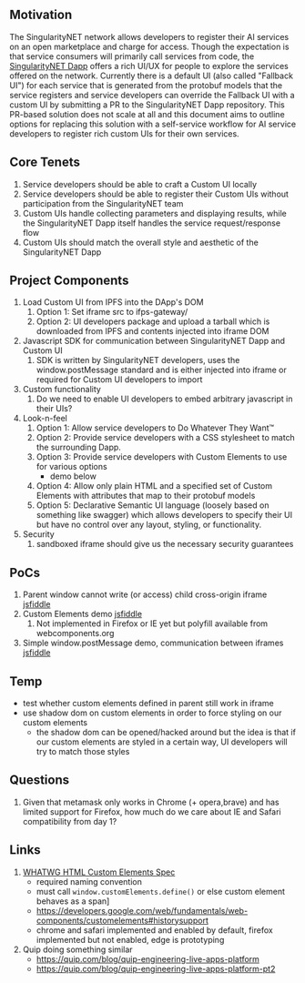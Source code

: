 ## Motivation

The SingularityNET network allows developers to register their AI services on an open marketplace and charge for access. Though the expectation is that service consumers will primarily call services from code, the [SingularityNET Dapp](https://github.com/singnet/alpha-dapp) offers a rich UI/UX for people to explore the services offered on the network. Currently there is a default UI (also called "Fallback UI") for each service that is generated from the protobuf models that the service registers and service developers can override the Fallback UI with a custom UI by submitting a PR to the SingularityNET Dapp repository. This PR-based solution does not scale at all and this document aims to outline options for replacing this solution with a self-service workflow for AI service developers to register rich custom UIs for their own services.

## Core Tenets

1. Service developers should be able to craft a Custom UI locally
1. Service developers should be able to register their Custom UIs without participation from the SingularityNET team
1. Custom UIs handle collecting parameters and displaying results, while the SingularityNET Dapp itself handles the service request/response flow
1. Custom UIs should match the overall style and aesthetic of the SingularityNET Dapp

## Project Components
1. Load Custom UI from IPFS into the DApp's DOM
   1. Option 1: Set iframe src to ifps-gateway/<ipfsHash> 
   1. Option 2: UI developers package and upload a tarball which is downloaded from IPFS and contents injected into iframe DOM 
1. Javascript SDK for communication between SingularityNET Dapp and Custom UI
   1. SDK is written by SingularityNET developers, uses the window.postMessage standard and is either injected into iframe or required for Custom UI developers to import
1. Custom functionality
   1. Do we need to enable UI developers to embed arbitrary javascript in their UIs?
1. Look-n-feel
   1. Option 1: Allow service developers to Do Whatever They Want™
   1. Option 2: Provide service developers with a CSS stylesheet to match the surrounding Dapp.
   1. Option 3: Provide service developers with Custom Elements to use for various options
      * demo below
   1. Option 4: Allow only plain HTML and a specified set of Custom Elements with attributes that map to their protobuf models
   1. Option 5: Declarative Semantic UI language (loosely based on something like swagger) which allows developers to specify their UI but have no control over any layout, styling, or functionality.
1. Security
   1. sandboxed iframe should give us the necessary security guarantees

## PoCs
1. Parent window cannot write (or access) child cross-origin iframe [jsfiddle](https://jsfiddle.net/appleyard/yph8o3x0/)
1. Custom Elements demo [jsfiddle](https://jsfiddle.net/appleyard/m2syf4zj/)
   1. Not implemented in Firefox or IE yet but polyfill available from webcomponents.org
1. Simple window.postMessage demo, communication between iframes [jsfiddle](https://google.com)


## Temp
- test whether custom elements defined in parent still work in iframe
- use shadow dom on custom elements in order to force styling on our custom elements
   - the shadow dom can be opened/hacked around but the idea is that if our custom elements are styled in a certain way, UI developers will try to match those styles
   
## Questions
1. Given that metamask only works in Chrome (+ opera,brave) and has limited support for Firefox, how much do we care about IE and Safari compatibility from day 1?

## Links
1. [WHATWG HTML Custom Elements Spec](https://html.spec.whatwg.org/multipage/custom-elements.html#custom-elements)
   * required naming convention
   * must call `window.customElements.define()` or else custom element behaves as a span]
   * https://developers.google.com/web/fundamentals/web-components/customelements#historysupport
   * chrome and safari implemented and enabled by default, firefox implemented but not enabled, edge is prototyping
1. Quip doing something similar
   * https://quip.com/blog/quip-engineering-live-apps-platform
   * https://quip.com/blog/quip-engineering-live-apps-platform-pt2
   
